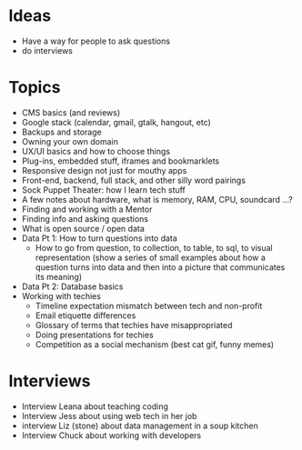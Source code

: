 Ideas
===========
* Have a way for people to ask questions
* do interviews


Topics
===========

* CMS basics (and reviews)
* Google stack (calendar, gmail, gtalk, hangout, etc)
* Backups and storage
* Owning your own domain
* UX/UI basics and how to choose things
* Plug-ins, embedded stuff, iframes and bookmarklets
* Responsive design not just for mouthy apps
* Front-end, backend, full stack, and other silly word pairings
* Sock Puppet Theater: how I learn tech stuff
* A few notes about hardware, what is memory, RAM, CPU, soundcard ...?
* Finding and working with a Mentor
* Finding info and asking questions
* What is open source / open data
* Data Pt 1: How to turn questions into data
  * How to go from question, to collection, to table, to sql, to visual representation (show a series of small examples about how a question turns into data and then into a picture that communicates its meaning)
* Data Pt 2: Database basics
* Working with techies
  * Timeline expectation mismatch between tech and non-profit
  * Email etiquette differences
  * Glossary of terms that techies have misappropriated
  * Doing presentations for techies
  * Competition as a social mechanism (best cat gif, funny memes)


Interviews
==========

* Interview Leana about teaching coding
* Interview Jess about using web tech in her job
* interview Liz (stone) about data management in a soup kitchen
* Interview Chuck about working with developers